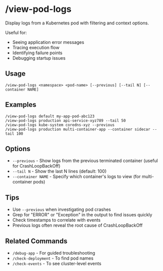 # /view-pod-logs

Display logs from a Kubernetes pod with filtering and context options.

Useful for:
- Seeing application error messages
- Tracing execution flow
- Identifying failure points
- Debugging startup issues

## Usage

```
/view-pod-logs <namespace> <pod-name> [--previous] [--tail N] [--container NAME]
```

## Examples

```
/view-pod-logs default my-app-pod-abc123
/view-pod-logs production api-service-xyz789 --tail 50
/view-pod-logs kube-system coredns-xyz --previous
/view-pod-logs production multi-container-app --container sidecar --tail 100
```

## Options

- `--previous` - Show logs from the previous terminated container (useful for CrashLoopBackOff)
- `--tail N` - Show the last N lines (default: 100)
- `--container NAME` - Specify which container's logs to view (for multi-container pods)

## Tips

- Use `--previous` when investigating pod crashes
- Grep for "ERROR" or "Exception" in the output to find issues quickly
- Check timestamps to correlate with events
- Previous logs often reveal the root cause of CrashLoopBackOff

## Related Commands

- `/debug-app` - For guided troubleshooting
- `/check-deployment` - To find pod names
- `/check-events` - To see cluster-level events
